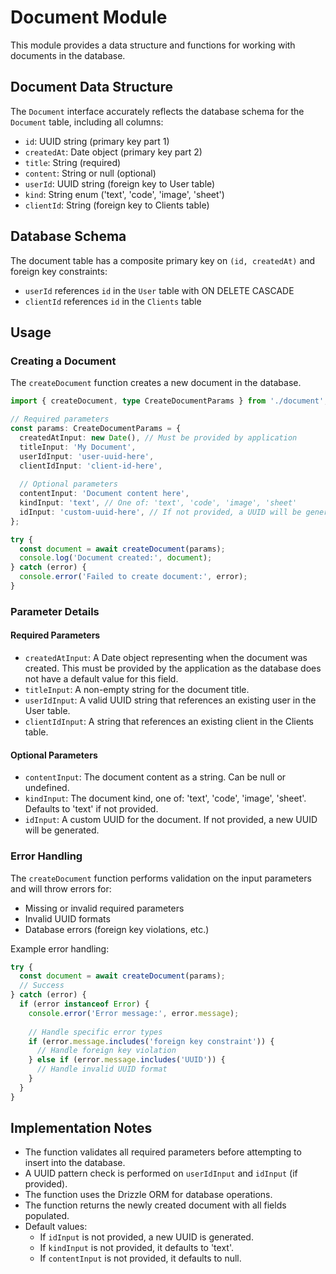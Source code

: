 # Document Module

This module provides a data structure and functions for working with documents in the database.

## Document Data Structure

The `Document` interface accurately reflects the database schema for the `Document` table, including all columns:

- `id`: UUID string (primary key part 1)
- `createdAt`: Date object (primary key part 2)
- `title`: String (required)
- `content`: String or null (optional)
- `userId`: UUID string (foreign key to User table)
- `kind`: String enum ('text', 'code', 'image', 'sheet')
- `clientId`: String (foreign key to Clients table)

## Database Schema

The document table has a composite primary key on `(id, createdAt)` and foreign key constraints:
- `userId` references `id` in the `User` table with ON DELETE CASCADE
- `clientId` references `id` in the `Clients` table

## Usage

### Creating a Document

The `createDocument` function creates a new document in the database.

```typescript
import { createDocument, type CreateDocumentParams } from './document';

// Required parameters
const params: CreateDocumentParams = {
  createdAtInput: new Date(), // Must be provided by application
  titleInput: 'My Document',
  userIdInput: 'user-uuid-here',
  clientIdInput: 'client-id-here',
  
  // Optional parameters
  contentInput: 'Document content here',
  kindInput: 'text', // One of: 'text', 'code', 'image', 'sheet'
  idInput: 'custom-uuid-here', // If not provided, a UUID will be generated
};

try {
  const document = await createDocument(params);
  console.log('Document created:', document);
} catch (error) {
  console.error('Failed to create document:', error);
}
```

### Parameter Details

#### Required Parameters

- `createdAtInput`: A Date object representing when the document was created. This must be provided by the application as the database does not have a default value for this field.
- `titleInput`: A non-empty string for the document title.
- `userIdInput`: A valid UUID string that references an existing user in the User table.
- `clientIdInput`: A string that references an existing client in the Clients table.

#### Optional Parameters

- `contentInput`: The document content as a string. Can be null or undefined.
- `kindInput`: The document kind, one of: 'text', 'code', 'image', 'sheet'. Defaults to 'text' if not provided.
- `idInput`: A custom UUID for the document. If not provided, a new UUID will be generated.

### Error Handling

The `createDocument` function performs validation on the input parameters and will throw errors for:
- Missing or invalid required parameters
- Invalid UUID formats
- Database errors (foreign key violations, etc.)

Example error handling:

```typescript
try {
  const document = await createDocument(params);
  // Success
} catch (error) {
  if (error instanceof Error) {
    console.error('Error message:', error.message);
    
    // Handle specific error types
    if (error.message.includes('foreign key constraint')) {
      // Handle foreign key violation
    } else if (error.message.includes('UUID')) {
      // Handle invalid UUID format
    }
  }
}
```

## Implementation Notes

- The function validates all required parameters before attempting to insert into the database.
- A UUID pattern check is performed on `userIdInput` and `idInput` (if provided).
- The function uses the Drizzle ORM for database operations.
- The function returns the newly created document with all fields populated.
- Default values:
  - If `idInput` is not provided, a new UUID is generated.
  - If `kindInput` is not provided, it defaults to 'text'.
  - If `contentInput` is not provided, it defaults to null. 
